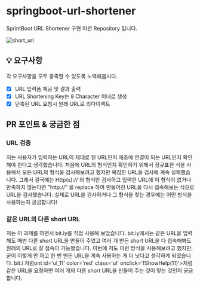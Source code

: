 # springboot-url-shortener

SprintBoot URL Shortener 구현 미션 Repository 입니다.


![short_url](https://user-images.githubusercontent.com/74031333/173844700-fb205a8d-2bae-4824-aad5-61f90a9ce9f5.gif)

## 💡 요구사항

각 요구사항을 모두 충족할 수 있도록 노력해봅시다.

- [x] URL 입력폼 제공 및 결과 출력
- [x] URL Shortening Key는 8 Character 이내로 생성
- [x] 단축된 URL 요청시 원래 URL로 리다이렉트

## PR 포인트 & 궁금한 점

### URL 검증
저는 사용자가 입력하는 URL이 제대로 된 URL인지 애초에 연결이 되는 URL인지 확인해야 한다고 생각했습니다.
처음에 URL의 형식인지 확인하기 위해서 정규표현 식을 사용해서 모든 URL의 형식을 검사해보려고 했지만 복잡한 URL을 검사에 계속 실패했습니다.
그래서 결국에는 Http(s):// 의 형식만 검사하고 입력한 URL에 이 형식이 없거나 만족하지 않는다면 "http://" 을 replace 하여 만들어진 URL을 다시 접속해보는 식으로 URL을 검사했습니다.
실제로 URL을 검사하거나 그 형식을 찾는 경우에는 어떤 방식을 사용하는지 궁금합니다!

### 같은 URL의 다른 short URL
저는 이 과제를 하면서 bit.ly를 직접 사용해 보았습니다.
bit.ly에서는 같은 URL을 입력해도 매번 다른 short URL을 만들어 주었고 여러 개 만든 short URL을 다 접속해봐도 원래의 URL로 잘 접속이 가능했습니다.
이번에 저도 이런 방식을 사용해보려고 했지만, 굳이 이렇게 안 하고 한 번 만든 URL을 계속 사용하는 게 더 낫다고 생각하게 되었습니다.
bit.l 처럼ont id='ul_11' color='red' class='ul' onclick='fShowHelp(11)'>처럼 같은 URL을 요청하면 여러 개의 다른 short URL을 만들어 주는 것이 맞는 것인지 궁금합니다.



